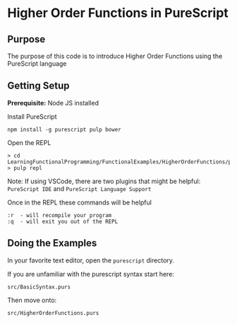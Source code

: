 # Higher Order Functions in PureScript

## Purpose

The purpose of this code is to introduce Higher Order Functions using the PureScript language

## Getting Setup

**Prerequisite:** Node JS installed

Install PureScript

```
npm install -g purescript pulp bower
```

Open the REPL

```
> cd LearningFunctionalProgramming/FunctionalExamples/HigherOrderFunctions/purescript
> pulp repl
```

Note: If using VSCode, there are two plugins that might be helpful: `PureScript IDE` and `PureScript Language Support`

Once in the REPL these commands will be helpful

```
:r  - will recompile your program
:q  - will exit you out of the REPL
```

## Doing the Examples

In your favorite text editor, open the `purescript` directory.

If you are unfamiliar with the purescript syntax start here:

```
src/BasicSyntax.purs
```

Then move onto:

```
src/HigherOrderFunctions.purs
```
